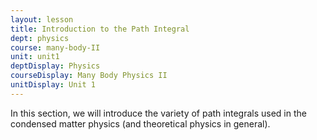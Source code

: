 ```yaml
---
layout: lesson
title: Introduction to the Path Integral
dept: physics
course: many-body-II
unit: unit1
deptDisplay: Physics
courseDisplay: Many Body Physics II
unitDisplay: Unit 1
---
```

In this section, we will introduce the variety of path integrals used in the condensed matter physics (and theoretical physics in general). 

